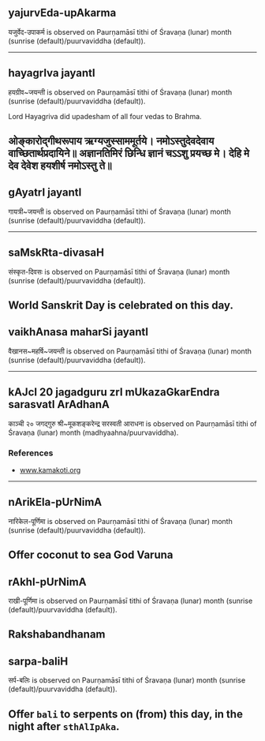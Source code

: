## yajurvEda-upAkarma

यजुर्वेद-उपाकर्म is observed on Paurṇamāsī tithi of Śravaṇa (lunar) month (sunrise (default)/puurvaviddha (default)).


---
## hayagrIva jayantI

हयग्रीव~जयन्ती is observed on Paurṇamāsī tithi of Śravaṇa (lunar) month (sunrise (default)/puurvaviddha (default)).

Lord Hayagriva did upadesham of all four vedas to Brahma.

ओङ्कारोद्गीथरूपाय ऋग्यजुस्साममूर्तये।
नमोऽस्तुदेवदेवाय वाच्छितार्थप्रदायिने॥
अज्ञानतिमिरं छिन्धि ज्ञानं चऽऽशु प्रयच्छ मे।
देहि मे देव देवेश हयशीर्ष नमोऽस्तु ते॥
---
## gAyatrI jayantI

गायत्री~जयन्ती is observed on Paurṇamāsī tithi of Śravaṇa (lunar) month (sunrise (default)/puurvaviddha (default)).


---
## saMskRta-divasaH

संस्कृत-दिवसः is observed on Paurṇamāsī tithi of Śravaṇa (lunar) month (sunrise (default)/puurvaviddha (default)).

World Sanskrit Day is celebrated on this day.
---
## vaikhAnasa maharSi jayantI

वैखानस~महर्षि~जयन्ती is observed on Paurṇamāsī tithi of Śravaṇa (lunar) month (sunrise (default)/puurvaviddha (default)).


---
## kAJcI 20 jagadguru zrI mUkazaGkarEndra sarasvatI ArAdhanA

काञ्ची २० जगद्गुरु श्री~मूकशङ्करेन्द्र सरस्वती आराधना is observed on Paurṇamāsī tithi of Śravaṇa (lunar) month (madhyaahna/puurvaviddha).


### References
* www.kamakoti.org

---
## nArikEla-pUrNimA

नारिकेल-पूर्णिमा is observed on Paurṇamāsī tithi of Śravaṇa (lunar) month (sunrise (default)/puurvaviddha (default)).

Offer coconut to sea God Varuna
---
## rAkhI-pUrNimA

राखी-पूर्णिमा is observed on Paurṇamāsī tithi of Śravaṇa (lunar) month (sunrise (default)/puurvaviddha (default)).

Rakshabandhanam
---
## sarpa-baliH

सर्प-बलिः is observed on Paurṇamāsī tithi of Śravaṇa (lunar) month (sunrise (default)/puurvaviddha (default)).

Offer `bali` to serpents on (from) this day, in the night after `sthAlIpAka`.
---

